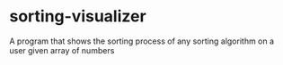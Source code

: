 # sorting-visualizer
A program that shows the sorting process of any sorting algorithm on a user given array of numbers

